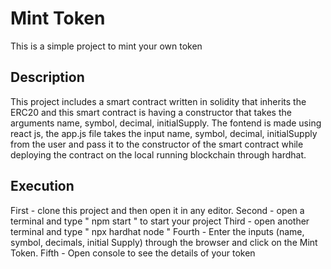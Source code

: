 # Mint Token

This is a simple project to mint your own token

## Description

This project includes a smart contract written in solidity that inherits the ERC20 and this smart contract is having a constructor that takes the arguments name, symbol, decimal, initialSupply. The fontend is made using react js, the app.js file takes the input  name, symbol, decimal, initialSupply from the user and pass it to the constructor of the smart contract while deploying the contract on the local running blockchain through hardhat.

## Execution

First - clone this project and then open it in any editor. 
Second - open a terminal and type " npm start " to start your project
Third - open another terminal and type " npx hardhat node "
Fourth - Enter the inputs (name, symbol, decimals, initial Supply) through the browser and click on the Mint Token.
Fifth - Open console to see the details of your token
```
